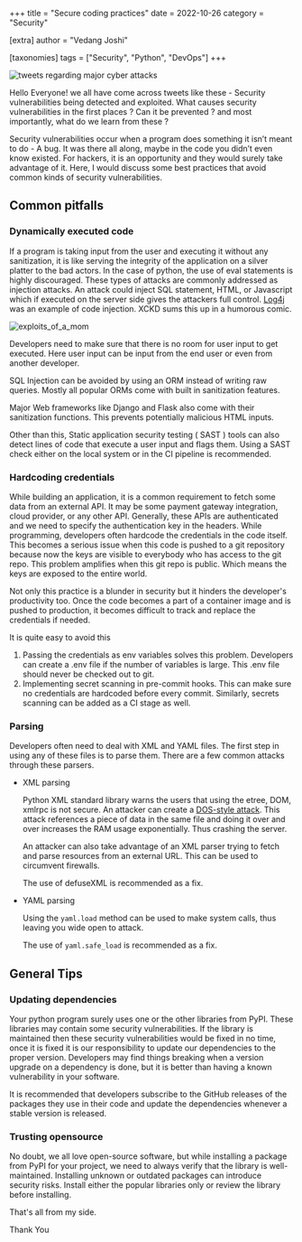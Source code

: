 +++
title = "Secure coding practices"
date = 2022-10-26
category = "Security"

[extra]
author = "Vedang Joshi"

[taxonomies]
tags = ["Security", "Python", "DevOps"]
+++

<img alt="tweets regarding major cyber attacks" src="https://user-images.githubusercontent.com/43697446/198199218-67db3563-0c9b-44df-b759-c39abd777bab.png">

Hello Everyone! we all have come across tweets like these - Security vulnerabilities being detected and exploited. What causes security vulnerabilities in the first places ? Can it be prevented ? and most importantly, what do we learn from these ?

Security vulnerabilities occur when a program does something it isn’t meant to do - A bug. It was there all along, maybe in the code you didn’t even know existed. For hackers, it is an opportunity and they would surely take advantage of it.
Here, I would discuss some best practices that avoid common kinds of security vulnerabilities.

## Common pitfalls

### Dynamically executed code
If a program is taking input from the user and executing it without any sanitization, it is like serving the integrity of the application on a silver platter to the bad actors. In the case of python, the use of eval statements is highly discouraged. These types of attacks are commonly addressed as injection attacks. An attack could inject SQL statement, HTML, or Javascript which if executed on the server side gives the attackers full control. [Log4j](https://www.securecodewarrior.com/blog/what-is-log4j-log4shell) was an example of code injection. XCKD sums this up in a humorous comic.

![exploits_of_a_mom](https://user-images.githubusercontent.com/43697446/198199425-76fcf1a5-cef6-4554-9051-338329cbedc3.png)

Developers need to make sure that there is no room for user input to get executed. Here user input can be input from the end user or even from another developer.

SQL Injection can be avoided by using an ORM instead of writing raw queries. Mostly all popular ORMs come with built in sanitization features.

Major Web frameworks like Django and Flask also come with their sanitization functions. This prevents potentially malicious HTML inputs.

Other than this, Static application security testing ( SAST ) tools can also detect lines of code that execute a user input and flags them. Using a SAST check either on the local system or in the CI pipeline is recommended.

### Hardcoding credentials

While building an application, it is a common requirement to fetch some data from an external API. It may be some payment gateway integration, cloud provider, or any other API. Generally, these APIs are authenticated and we need to specify the authentication key in the headers. While programming, developers often hardcode the credentials in the code itself. This becomes a serious issue when this code is pushed to a git repository because now the keys are visible to everybody who has access to the git repo. This problem amplifies when this git repo is public. Which means the keys are exposed to the entire world.

Not only this practice is a blunder in security but it hinders the developer's productivity too. Once the code becomes a part of a container image and is pushed to production, it becomes difficult to track and replace the credentials if needed.

It is quite easy to avoid this

1. Passing the credentials as env variables solves this problem. Developers can create a .env file if the number of variables is large. This .env file should never be checked out to git.
2. Implementing secret scanning in pre-commit hooks. This can make sure no credentials are hardcoded before every commit. Similarly, secrets scanning can be added as a CI stage as well.

### Parsing

Developers often need to deal with XML and YAML files. The first step in using any of these files is to parse them. There are a few common attacks through these parsers.

- XML parsing
    
    Python XML standard library warns the users that using the etree, DOM, xmlrpc is not secure. An attacker can create a [DOS-style attack](https://en.wikipedia.org/wiki/Billion_laughs_attack). This attack references a piece of data in the same file and doing it over and over increases the RAM usage exponentially. Thus crashing the server.
    
    An attacker can also take advantage of an XML parser trying to fetch and parse resources from an external URL. This can be used to circumvent firewalls.
    
    The use of defuseXML is recommended as a fix.
    
- YAML parsing
    
    Using the `yaml.load` method can be used to make system calls, thus leaving you wide open to attack.
    
    The use of `yaml.safe_load` is recommended as a fix.

## General Tips

### Updating dependencies

Your python program surely uses one or the other libraries from PyPI. These libraries may contain some security vulnerabilities. If the library is maintained then these security vulnerabilities would be fixed in no time, once it is fixed it is our responsibility to update our dependencies to the proper version. Developers may find things breaking when a version upgrade on a dependency is done, but it is better than having a known vulnerability in your software.

It is recommended that developers subscribe to the GitHub releases of the packages they use in their code and update the dependencies whenever a stable version is released.

### Trusting opensource

No doubt, we all love open-source software, but while installing a package from PyPI for your project, we need to always verify that the library is well-maintained. Installing unknown or outdated packages can introduce security risks. Install either the popular libraries only or review the library before installing.

That's all from my side.

Thank You